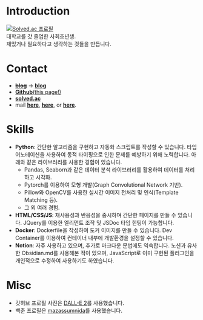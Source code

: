 # Introduction
[![Solved.ac 프로필](http://mazassumnida.wtf/api/v2/generate_badge?boj=su5468)](https://solved.ac/su5468)  
대학교를 갓 졸업한 사회초년생.  
재밌거나 필요하다고 생각하는 것들을 만듭니다.  

# Contact
- ~~**[blog](https://su5468.github.io)**~~ -> **[blog](https://velog.io/@su5468)**
- [**Github**(this page!)](https://github.com/su5468)
- **[solved.ac](https://solved.ac/su5468)**
- mail **[here](mailto://su5468@korea.ac.kr)**, **[here](mailto://today5468@gmail.com)**, or **[here](mailto://su5468@naver.com)**.

# Skills
- **Python**: 간단한 알고리즘을 구현하고 자동화 스크립트를 작성할 수 있습니다. 타입 어노테이션을 사용하여 동적 타이핑으로 인한 문제를 예방하기 위해 노력합니다. 아래와 같은 라이브러리를 사용한 경험이 있습니다.
  - Pandas, Seaborn과 같은 데이터 분석 라이브러리를 활용하여 데이터를 처리하고 시각화.
  - Pytorch를 이용하여 모형 개발(Graph Convolutional Network 기반).
  - Pillow와 OpenCV를 사용한 실시간 이미지 전처리 및 인식(Template Matching 등).
  - 그 외 여러 경험.
- **HTML/CSS/JS**: 재사용성과 반응성을 중시하며 간단한 페이지를 만들 수 있습니다. JQuery를 이용한 엘리먼트 조작 및 JSDoc 타입 힌팅이 가능합니다.
- **Docker**: Dockerfile을 작성하여 도커 이미지를 만들 수 있습니다. Dev Container를 이용하여 컨테이너 내부에 개발환경을 설정할 수 있습니다.
- **Notion**: 자주 사용하고 있으며, 추가로 마크다운 문법에도 익숙합니다. 노션과 유사한 Obsidian.md를 사용해본 적이 있으며, JavaScript로 이미 구현된 플러그인을 개인적으로 수정하여 사용하기도 하였습니다.

# Misc
- 깃허브 프로필 사진은 [DALL-E 2](https://openai.com/dall-e-2)를 사용했습니다.
- 백준 프로필은 [mazassumnida](https://github.com/mazassumnida/mazassumnida)를 사용했습니다.
